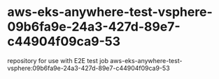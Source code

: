 # aws-eks-anywhere-test-vsphere-09b6fa9e-24a3-427d-89e7-c44904f09ca9-53
repository for use with E2E test job aws-eks-anywhere-test-vsphere:09b6fa9e-24a3-427d-89e7-c44904f09ca9-53
